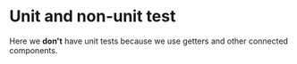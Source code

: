 # Unit and non-unit test

Here we **don't** have unit tests because we use getters and other connected components.